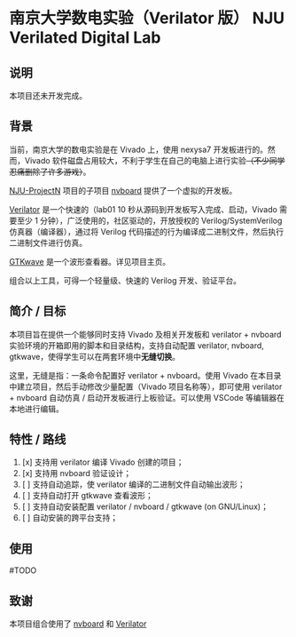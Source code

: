 # 南京大学数电实验（Verilator 版） NJU Verilated Digital Lab

## 说明

本项目还未开发完成。

## 背景

当前，南京大学的数电实验是在 Vivado 上，使用 nexysa7 开发板进行的。然而，Vivado 软件磁盘占用较大，不利于学生在自己的电脑上进行实验~~（不少同学忍痛删除了许多游戏）~~。

[NJU-ProjectN](https://github.com/NJU-ProjectN) 项目的子项目 [nvboard](https://github.com/NJU-ProjectN/nvboard) 提供了一个虚拟的开发板。

[Verilator](https://github.com/verilator/verilator) 是一个快速的（lab01 10 秒从源码到开发板写入完成、启动，Vivado 需要至少 1 分钟），广泛使用的，社区驱动的，开放授权的 Verilog/SystemVerilog 仿真器（编译器），通过将 Verilog 代码描述的行为编译成二进制文件，然后执行二进制文件进行仿真。

[GTKwave](https://gtkwave.sourceforge.net/) 是一个波形查看器。详见项目主页。

组合以上工具，可得一个轻量级、快速的 Verilog 开发、验证平台。

## 简介 / 目标

本项目旨在提供一个能够同时支持 Vivado 及相关开发板和 verilator + nvboard 实验环境的开箱即用的脚本和目录结构，支持自动配置 verilator, nvboard, gtkwave，使得学生可以在两套环境中**无缝切换**。

这里，无缝是指：一条命令配置好 verilator + nvboard。使用 Vivado 在本目录中建立项目，然后手动修改少量配置（Vivado 项目名称等），即可使用 verilator + nvboard 自动仿真 / 启动开发板进行上板验证。可以使用 VSCode 等编辑器在本地进行编辑。

## 特性 / 路线

1. [x] 支持用 verilator 编译 Vivado 创建的项目；
2. [x] 支持用 nvboard 验证设计；
3. [ ] 支持自动追踪，使 verilator 编译的二进制文件自动输出波形；
4. [ ] 支持自动打开 gtkwave 查看波形；
5. [ ] 支持自动安装配置 verilator / nvboard / gtkwave (on GNU/Linux)；
6. [ ] 自动安装的跨平台支持；

## 使用

#TODO

## 致谢

本项目组合使用了 [nvboard](https://github.com/NJU-ProjectN/nvboard) 和 [Verilator](https://github.com/verilator/verilator) 
